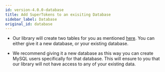 ```yaml
---
id: version-4.0.0-database
title: Add SuperTokens to an exisiting Database
sidebar_label: Database
original_id: database
---
```


- Our library will create two tables for you as mentioned [here](../backend/installation#3-optionally-create-tables-in-the-mysql-database). You can either give it a new database, or your existing database. 

- We recommend giving it a new database as this way you can create MySQL users specifically for that database. This will ensure to you that our library will not have access to any of your existing data. 